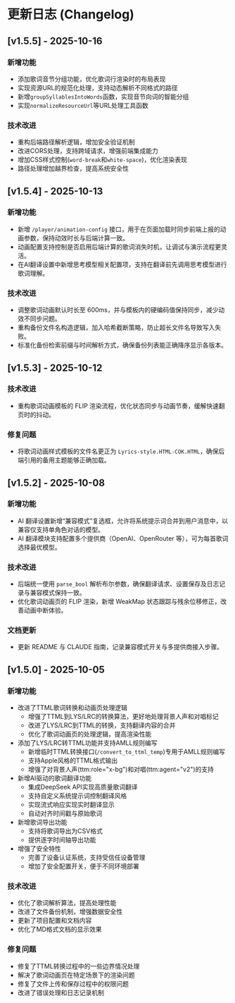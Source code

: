 # 更新日志 (Changelog)

## [v1.5.5] - 2025-10-16

### 新增功能
- 添加歌词音节分组功能，优化歌词行渲染时的布局表现
- 实现资源URL的规范化处理，支持动态解析不同格式的路径
- 新增`groupSyllablesIntoWords`函数，实现音节向词的智能分组
- 实现`normalizeResourceUrl`等URL处理工具函数

### 技术改进
- 重构后端路径解析逻辑，增加安全验证机制
- 改进CORS处理，支持跨域请求，增强前端集成能力
- 增加CSS样式控制(`word-break`和`white-space`)，优化渲染表现
- 路径处理增加越界检查，提高系统安全性

## [v1.5.4] - 2025-10-13

### 新增功能
- 新增 `/player/animation-config` 接口，用于在页面加载时同步前端上报的动画参数，保持动效时长与后端计算一致。
- 动画配置支持控制是否启用后端计算的歌词消失时机，让调试与演示流程更灵活。
- 在AI翻译设置中新增思考模型相关配置项，支持在翻译前先调用思考模型进行歌词理解。

### 技术改进
- 调整歌词动画默认时长至 600ms，并与模板内的硬编码值保持同步，减少动效不同步问题。
- 重构备份文件名构造逻辑，加入哈希截断策略，防止超长文件名导致写入失败。
- 标准化备份检索前缀与时间解析方式，确保备份列表能正确降序显示各版本。

## [v1.5.3] - 2025-10-12

### 技术改进
- 重构歌词动画模板的 FLIP 渲染流程，优化状态同步与动画节奏，缓解快速翻页时的抖动。

### 修复问题
- 将歌词动画样式模板的文件名更正为 `Lyrics-style.HTML-COK.HTML`，确保后端引用的备用主题能够正确加载。

## [v1.5.2] - 2025-10-08

### 新增功能
- AI 翻译设置新增“兼容模式”复选框，允许将系统提示词合并到用户消息中，以兼容仅支持单角色对话的模型。
- AI 翻译模块支持配置多个提供商（OpenAI、OpenRouter 等），可为每首歌词选择最优模型。

### 技术改进
- 后端统一使用 `parse_bool` 解析布尔参数，确保翻译请求、设置保存及日志记录与兼容模式保持一致。
- 优化歌词动画页的 FLIP 渲染，新增 WeakMap 状态跟踪与残余位移修正，改善动画中断体验。

### 文档更新
- 更新 README 与 CLAUDE 指南，记录兼容模式开关与多提供商接入步骤。

## [v1.5.0] - 2025-10-05

### 新增功能
- 改进了TTML歌词转换和动画页处理逻辑
  - 增强了TTML到LYS/LRC的转换算法，更好地处理背景人声和对唱标记
  - 改进了LYS/LRC到TTML的转换，支持翻译内容的合并
  - 优化了歌词动画页的处理逻辑，提高渲染性能
- 添加了LYS/LRC转TTML功能并支持AMLL规则编写
  - 新增临时TTML转换接口(`/convert_to_ttml_temp`)专用于AMLL规则编写
  - 支持Apple风格的TTML格式输出
  - 增强了对背景人声(ttm:role="x-bg")和对唱(ttm:agent="v2")的支持
- 新增AI驱动的歌词翻译功能
  - 集成DeepSeek API实现高质量歌词翻译
  - 支持自定义系统提示词控制翻译风格
  - 实现流式响应实现实时翻译显示
  - 自动对齐时间戳与原始歌词
- 新增歌词导出功能
  - 支持将歌词导出为CSV格式
  - 提供逐字时间轴导出功能
- 增强了安全特性
  - 完善了设备认证系统，支持受信任设备管理
  - 增加了安全配置开关，便于不同环境部署

### 技术改进
- 优化了歌词解析算法，提高处理性能
- 改进了文件备份机制，增强数据安全性
- 更新了项目配置和文档内容
- 优化了MD格式文档的显示效果

### 修复问题
- 修复了TTML转换过程中的一些边界情况处理
- 解决了歌词动画页在特定场景下的渲染问题
- 修复了文件上传和保存过程中的权限问题
- 改进了错误处理和日志记录机制
